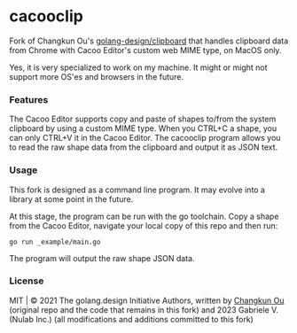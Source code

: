 # cacooclip

Fork of Changkun Ou's [golang-design/clipboard](https://github.com/golang-design/clipboard) that handles clipboard data
from Chrome with Cacoo Editor's custom web MIME type, on MacOS only. 

Yes, it is very specialized to work on my machine. It might or might not support more OS'es and browsers in the future.

### Features

The Cacoo Editor supports copy and paste of shapes to/from the system clipboard by using a custom MIME type. 
When you CTRL+C a shape, you can only CTRL+V it in the Cacoo Editor. The cacooclip program allows you to 
read the raw shape data from the clipboard and output it as JSON text.

### Usage

This fork is designed as a command line program. It may evolve into a library at some point in the future.

At this stage, the program can be run with the go toolchain. 
Copy a shape from the Cacoo Editor, navigate your local copy of this repo and then run: 

```
go run _example/main.go
```
The program will output the raw shape JSON data.

### License

MIT | &copy; 2021 The golang.design Initiative Authors, written by [Changkun Ou](https://changkun.de) (original repo and the code that remains in this fork)
and 2023 Gabriele V. (Nulab Inc.) (all modifications and additions committed to this fork)
